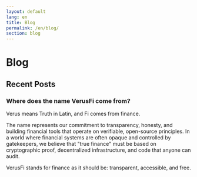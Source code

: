 ```yaml
---
layout: default
lang: en
title: Blog
permalink: /en/blog/
section: blog
---
```


# Blog

## Recent Posts

<div class="card">

### Where does the name VerusFi come from?

Verus means Truth in Latin, and Fi comes from finance.

The name represents our commitment to transparency, honesty, and building financial tools that operate on verifiable, open-source principles. In a world where financial systems are often opaque and controlled by gatekeepers, we believe that "true finance" must be based on cryptographic proof, decentralized infrastructure, and code that anyone can audit.

VerusFi stands for finance as it should be: transparent, accessible, and free.

</div>
